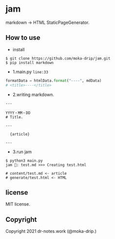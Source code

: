 # jam
markdown -> HTML StaticPageGenerator.

## How to use
- install
```shell
$ git clone https://github.com/moka-drip/jam.git
$ pip install markdown
```
- 1.main.py <code>line:33</code>
```python
formatData = htmlData.format("----", mdData)
# <title>----</title>
```


- 2.writing markdown.
```
---

YYYY・MM・DD
# Title.

---

  {article}

---
```

- 3.run jam
```shell
$ python3 main.py 
jam 🍓: test.md >>> Creating test.html

# content/test.md <- article
# generate/test.html <- HTML
``` 

## license
MIT license.

## Copyright
Copyright 2021 dr-notes.work (@moka-drip.)
